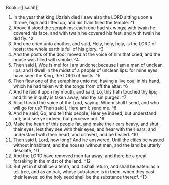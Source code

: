  Book:: [[Isaiah]]
 1. In the year that king Uzziah died I saw also the LORD sitting upon a throne, high and lifted up, and his train filled the temple. ^1
 2. Above it stood the seraphims: each one had six wings; with twain he covered his face, and with twain he covered his feet, and with twain he did fly. ^2
 3. And one cried unto another, and said, Holy, holy, holy, is the LORD of hosts: the whole earth is full of his glory. ^3
 4. And the posts of the door moved at the voice of him that cried, and the house was filled with smoke. ^4
 5. Then said I, Woe is me! for I am undone; because I am a man of unclean lips, and I dwell in the midst of a people of unclean lips: for mine eyes have seen the King, the LORD of hosts. ^5
 6. Then flew one of the seraphims unto me, having a live coal in his hand, which he had taken with the tongs from off the altar: ^6
 7. And he laid it upon my mouth, and said, Lo, this hath touched thy lips; and thine iniquity is taken away, and thy sin purged. ^7
 8. Also I heard the voice of the Lord, saying, Whom shall I send, and who will go for us? Then said I, Here am I; send me. ^8
 9. And he said, Go, and tell this people, Hear ye indeed, but understand not; and see ye indeed, but perceive not. ^9
 10. Make the heart of this people fat, and make their ears heavy, and shut their eyes; lest they see with their eyes, and hear with their ears, and understand with their heart, and convert, and be healed. ^10
 11. Then said I, Lord, how long? And he answered, Until the cities be wasted without inhabitant, and the houses without man, and the land be utterly desolate, ^11
 12. And the LORD have removed men far away, and there be a great forsaking in the midst of the land. ^12
 13. But yet in it shall be a tenth, and it shall return, and shall be eaten: as a teil tree, and as an oak, whose substance is in them, when they cast their leaves: so the holy seed shall be the substance thereof. ^13

